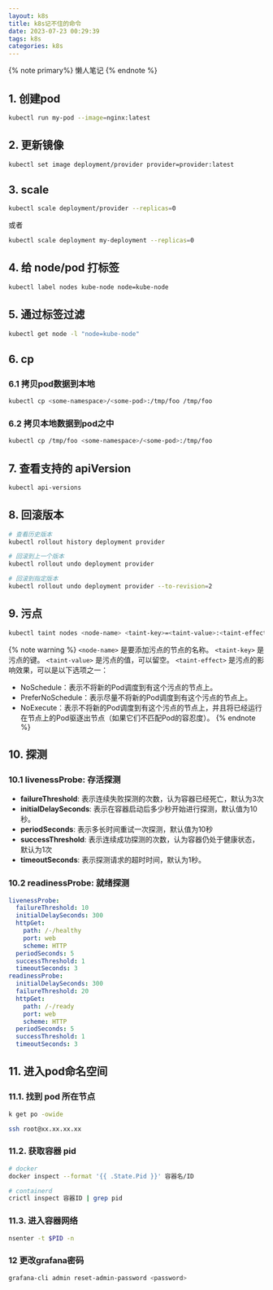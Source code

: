 ```yaml
---
layout: k8s
title: k8s记不住的命令
date: 2023-07-23 00:29:39
tags: k8s
categories: k8s
---
```


{% note primary%}
懒人笔记
{% endnote %}


<!-- more -->
## 1. 创建pod
```sh
kubectl run my-pod --image=nginx:latest
```
## 2. 更新镜像
```sh
kubectl set image deployment/provider provider=provider:latest
```

## 3. scale
```sh
kubectl scale deployment/provider --replicas=0
```

或者

```sh
kubectl scale deployment my-deployment --replicas=0
```

## 4. 给 node/pod 打标签
```sh
kubectl label nodes kube-node node=kube-node
```

## 5. 通过标签过滤
```sh
kubectl get node -l "node=kube-node"
```

## 6. cp

### 6.1 拷贝pod数据到本地

```sh
kubectl cp <some-namespace>/<some-pod>:/tmp/foo /tmp/foo
```

### 6.2 拷贝本地数据到pod之中

```sh
kubectl cp /tmp/foo <some-namespace>/<some-pod>:/tmp/foo
```

## 7. 查看支持的 apiVersion
```sh
kubectl api-versions
```

## 8. 回滚版本
```sh
# 查看历史版本
kubectl rollout history deployment provider

# 回滚到上一个版本
kubectl rollout undo deployment provider

# 回滚到指定版本
kubectl rollout undo deployment provider --to-revision=2
```

## 9. 污点
```sh
kubectl taint nodes <node-name> <taint-key>=<taint-value>:<taint-effect>
```

{% note warning %}
`<node-name>` 是要添加污点的节点的名称。
`<taint-key>` 是污点的键。
`<taint-value>` 是污点的值，可以留空。
`<taint-effect>` 是污点的影响效果，可以是以下选项之一：
- NoSchedule：表示不将新的Pod调度到有这个污点的节点上。
- PreferNoSchedule：表示尽量不将新的Pod调度到有这个污点的节点上。
- NoExecute：表示不将新的Pod调度到有这个污点的节点上，并且将已经运行在节点上的Pod驱逐出节点（如果它们不匹配Pod的容忍度）。
{% endnote %}


## 10. 探测
### 10.1 livenessProbe: 存活探测
* **failureThreshold**: 表示连续失败探测的次数，认为容器已经死亡，默认为3次
* **initialDelaySeconds**: 表示在容器启动后多少秒开始进行探测，默认值为10秒。
* **periodSeconds**: 表示多长时间重试一次探测，默认值为10秒
* **successThreshold**: 表示连续成功探测的次数，认为容器仍处于健康状态，默认为1次
* **timeoutSeconds**: 表示探测请求的超时时间，默认为1秒。
### 10.2 readinessProbe: 就绪探测
  
```yaml
livenessProbe:
  failureThreshold: 10
  initialDelaySeconds: 300
  httpGet:
    path: /-/healthy
    port: web
    scheme: HTTP
  periodSeconds: 5
  successThreshold: 1
  timeoutSeconds: 3
readinessProbe:
  initialDelaySeconds: 300
  failureThreshold: 20
  httpGet:
    path: /-/ready
    port: web
    scheme: HTTP
  periodSeconds: 5
  successThreshold: 1
  timeoutSeconds: 3
```

## 11. 进入pod命名空间
### 11.1. 找到 pod 所在节点
```sh
k get po -owide

ssh root@xx.xx.xx.xx
```

### 11.2. 获取容器 pid

```sh
# docker
docker inspect --format '{{ .State.Pid }}' 容器名/ID

# containerd
crictl inspect 容器ID | grep pid
```

### 11.3. 进入容器网络
```sh
nsenter -t $PID -n
```

### 12 更改grafana密码
```sh
grafana-cli admin reset-admin-password <password>
```